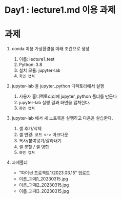 # Day1 : lecture1.md 이용 과제


# 과제

1. conda 이용 가상환경을 아래 조건으로 생성

    1. 이름: lecture1_test
    2. Python: 3.8
    3. 설치 모듈: jupyter-lab
    4. `화면 캡쳐`

2. jupyter-lab 을 jupyter_python 디렉토리에서 실행

    1. 사용자 홈디렉토리리에 jupyter_python 폴더를 만든다
    2. jupyter-lab 실행 결과 화면을 캡쳐한다.
    3. `화면 캡쳐`

3. jupyter-lab 에서 새 노트북을 실행하고 다음을 실습한다.
    1. 셀 추가/삭제
    2. 셀 변경: 코드 <-> 마크다운
    3. 복사/붙여넣기/잘라내기
    4. 셀 분할 / 셀 병합
    3. `화면 캡쳐`

4. 과제폴더
    - "파이썬 프로젝트1/2023.03.15" 업로드
    - 이름_과제1_20230315.jpg
    - 이름_과제2_20230315.jpg
    - 이름_과제3_20230315.jpg
